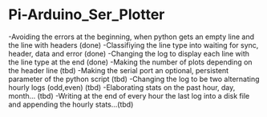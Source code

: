 # Pi-Arduino_Ser_Plotter

-Avoiding the errors at the beginning, when python gets an empty line and the line with headers (done)
-Classifiying the line type into waiting for sync, header, data and error (done)
-Changing the log to display each line with the line type at the end (done)
-Making the number of plots depending on the header line (tbd)
-Making the serial port an optional, persistent parameter of the python script (tbd)
-Changing the log to be two alternating hourly logs (odd,even) (tbd)
-Elaborating stats on the past hour, day, month... (tbd)
-Writing at the end of every hour the last log into a disk file and appending the hourly stats...(tbd)
